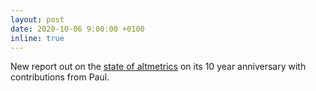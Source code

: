 ```yaml
---
layout: post
date: 2020-10-06 9:00:00 +0100
inline: true
---
```


New report out on the [state of altmetrics](https://doi.org/10.6084/m9.figshare.13010000.v2) on its 10 year anniversary with contributions from Paul. 
